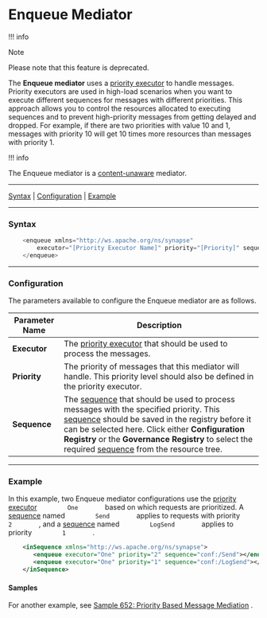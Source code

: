 # Enqueue Mediator

!!! info

Note

Please note that this feature is deprecated.


  

The **Enqueue mediator** uses a [priority
executor](_Prioritizing_Messages_) to handle messages. Priority
executors are used in high-load scenarios when you want to execute
different sequences for messages with different priorities. This
approach allows you to control the resources allocated to executing
sequences and to prevent high-priority messages from getting delayed and
dropped. For example, if there are two priorities with value 10 and 1,
messages with priority 10 will get 10 times more resources than messages
with priority 1.

!!! info

The Enqueue mediator is a
[content-unaware](ESB-Mediators_119131045.html#ESBMediators-Content-awareness)
mediator.


------------------------------------------------------------------------

[Syntax](#EnqueueMediator-Syntax) \|
[Configuration](#EnqueueMediator-Configuration) \|
[Example](#EnqueueMediator-Example)

------------------------------------------------------------------------

### Syntax

``` java
    <enqueue xmlns="http://ws.apache.org/ns/synapse" 
        executor="[Priority Executor Name]" priority="[Priority]" sequence="[Sequence Name]">
    </enqueue>
```

  

------------------------------------------------------------------------

### Configuration

The parameters available to configure the Enqueue mediator are as
follows.

| Parameter Name | Description                                                                                                                                                                                                                                                                                                                                                               |
|----------------|---------------------------------------------------------------------------------------------------------------------------------------------------------------------------------------------------------------------------------------------------------------------------------------------------------------------------------------------------------------------------|
| **Executor**   | The [priority executor](_Prioritizing_Messages_) that should be used to process the messages.                                                                                                                                                                                                                                                                             |
| **Priority**   | The priority of messages that this mediator will handle. This priority level should also be defined in the priority executor.                                                                                                                                                                                                                                             |
| **Sequence**   | The [sequence](_Mediation_Sequences_) that should be used to process messages with the specified priority. This [sequence](_Mediation_Sequences_) should be saved in the registry before it can be selected here. Click either **Configuration Registry** or the **Governance Registry** to select the required [sequence](_Mediation_Sequences_) from the resource tree. |

  

------------------------------------------------------------------------

### Example

In this example, two Enqueue mediator configurations use the [priority
executor](_Prioritizing_Messages_) `         One        ` based on which
requests are prioritized. A [sequence](_Mediation_Sequences_) named
`         Send        ` applies to requests with priority
`         2        ` , and a [sequence](_Mediation_Sequences_) named
`         LogSend        ` applies to priority `         1        ` .

``` xml
    <inSequence xmlns="http://ws.apache.org/ns/synapse">
       <enqueue executor="One" priority="2" sequence="conf:/Send"></enqueue>
       <enqueue executor="One" priority="1" sequence="conf:/LogSend"></enqueue>
    </inSequence>
```

#### Samples

For another example, see [Sample 652: Priority Based Message
Mediation](https://docs.wso2.com/display/EI6xx/Sample+652%3A+Priority+Based+Message+Mediation)
.
